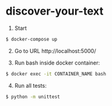 # discover-your-text

1. Start
```bash
$ docker-compose up
```

2. Go to URL http://localhost:5000/

3. Run bash inside docker container:
```bash
$ docker exec -it CONTAINER_NAME bash
```

4. Run all tests:
```bash
$ python -m unittest
```
